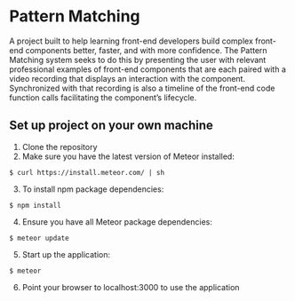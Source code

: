 # Pattern Matching
A project built to help learning front-end developers build complex front-end components
better, faster, and with more confidence. The Pattern Matching system seeks to do this by
presenting the user with relevant professional examples of front-end components that are
each paired with a video recording that displays an interaction with the component.
Synchronized with that recording is also a timeline of the front-end code function calls
facilitating the component’s lifecycle. 


## Set up project on your own machine
1. Clone the repository
2. Make sure you have the latest version of Meteor installed:
```
$ curl https://install.meteor.com/ | sh
```
3. To install npm package dependencies:
```
$ npm install
```
4. Ensure you have all Meteor package dependencies:
```
$ meteor update
```
5. Start up the application:
```
$ meteor
```
6. Point your browser to localhost:3000 to use the application